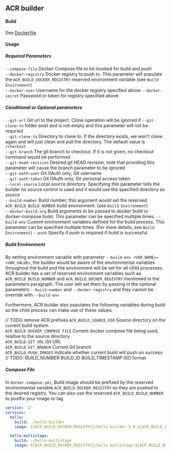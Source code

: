 ## ACR builder

#### Build
See [Dockerfile](./Dockerfile)

#### Usage
##### Required Parameters
`--compose-file` Docker Compose file to be invoked for build and push<br />
`--docker-registry` Docker registry to push to. This parameter will populate the `ACR_BUILD_DOCKER_REGISTRY` reserved environment variable (see `Build Environment`)<br />
`--docker-user` Username for the docker registry specified above
`--docker-secret` Password or token for registry specified above

##### Conditional or Optional parameters
`--git-url` Git url to the project. Clone operation will be ignored if `--git-clone-to` folder exist and is not empty and this parameter will not be requried<br />
`--git-clone-to` Directory to clone to. If the directory exists, we won't clone again and will just clean and pull the directory. The default value is `/checkout`<br />
`--git-branch` The git branch to checkout. If it is not given, no checkout command would be performed<br />
`--git-head-revision` Desired git HEAD revision, note that providing this parameter will cause the branch parameter to be ignored<br />
`--git-oath-user` Git OAuth only, Git username<br />
`--git-oath-token` Git OAuth only, Git personal access token<br />
`--local-source` Local source directory. Specifying this parameter tells the builder no source control is used and it would use the specified directory as source<br />
`--build-number` Build number, this argument would set the reserved `ACR_BUILD_BUILD_NUMBER` build environment. (see `Build Environment`)<br />
`--docker-build-arg` Build arguments to be passed to docker build or docker-compose build. This parameter can be specified multiple times.
`--build-env` Custom environment variables defined for the build process. This parameter can be specified multiple times. (For more details, see `Build Environment`)
`--push` Specify if push is required if build is successful

##### Build Environment
By setting environment variable with parameter `--build-env <VAR_NAME>=<VAR_VALUE>`, the builder would be aware of the environmental variables throughout the build and the environment will be set for all child processes. ACR builder has a set of reserved environment variables such as `ACR_BUILD_BUILD_NUMBER` and `ACR_BUILD_DOCKER_REGISTRY` mentioned in the parameters paragraph. The user will set them by passing in the optional parameters `--build-number` and `--docker-registry` and they cannot be override with `--build-env`

Furthermore, ACR builder also populates the following variables during build so the child process can make use of these values:

// TODO remove ACR prefixes
`ACR_BUILD_SOURCE_DIR` Source directory on the current build system<br />
`ACR_BUILD_DOCKER_COMPOSE_FILE` Current docker compose file being used, relative to the source directory<br />
`ACR_BUILD_GIT_URL` Git URL<br />
`ACR_BUILD_GIT_BRANCH` Current Git branch<br />
`ACR_BUILD_PUSH_IMAGES` Indicate whether current build will push on success
// TODO:
BUILD_NUMBER
BUILD_ID
BUILD_TIMESTAMP ISO format


##### Compose File
In `docker-compose.yml`, Build image should be prefixed by the reserved environmental variable `ACR_BUILD_DOCKER_REGISTRY` so they are pushed to the desired registry. You can also use the reserved `ACR_BUILD_BUILD_NUMBER` to postfix your image or tag
```yaml
version: '2'
services:
  hello:
    build: ./hello-builder
    image: ${ACR_BUILD_DOCKER_REGISTRY}/hello-builder-1.0-${ACR_BUILD_BUILD_NUMBER}

  hello-multistage:
    build: ./hello-multistage
    image: ${ACR_BUILD_DOCKER_REGISTRY}/hello-multistage:${ACR_BUILD_BUILD_NUMBER}
```

